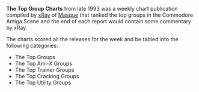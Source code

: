 **The Top Group Charts** from late 1993 was a weekly chart publication compiled by [xRay](https://demozoo.org/sceners/124897/) of [Masque](https://demozoo.org/groups/623/) that ranked the top groups in the Commodore Amiga Scene and the end of each report would contain some commentary by xRay.

The charts scored all the releases for the week and be tabled into the following categories:
- The Top Groups
- The Top Ami-X Groups
- The Top Trainer Groups
- The Top Cracking Groups
- The Top Utility Groups
